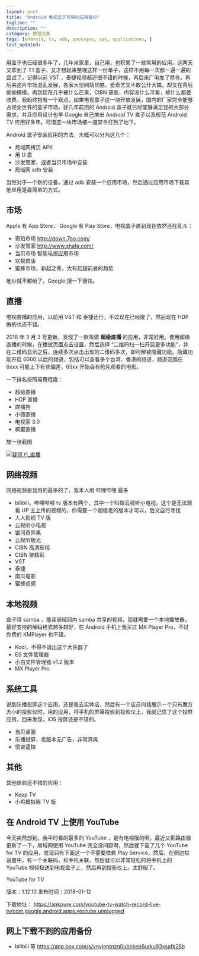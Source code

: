 ```yaml
---
layout: post
title: "Android 电视盒子可用的应用备份"
tagline: ""
description: ""
category: 整理合集
tags: [android, tv, adb, packages, apk, applications, ]
last_updated:
---
```


用盒子也已经很多年了，几年来家里，自己用，也积累了一些常用的应用。这两天又拿到了 T1 盒子，又才想起来整理这样一份单子，这样不用每一次都一遍一遍的尝试了。记得以前 VST ，泰捷视频都还很不错的时候，再后来广电发了禁令，再后来这片市场混乱发展，各家大型网站优酷，爱奇艺又不敢公开大搞，却又在背后偷偷摸摸。再到现在几乎被什么芒果，CIBN 垄断，内容没什么可看，却什么都要收费。我始终抱有一个观点，如果电视盒子这一块开放发展，国内的厂家完全能够占领全世界的盒子市场，好几年前用的 Android 盒子就已经能够满足我的大部分需求，并且应用设计也早 Google 自己推出 Android TV 盒子以及规范 Android TV 应用好多年。可惜这一块市场被一道禁令打到了地下。

Android 盒子安装应用的方法，大概可以分为这几个：

- 局域网拷贝 APK
- 用 U 盘
- 沙发管家，或者当贝市场中安装
- 局域网 adb 安装

当然对于一个新的设备，通过 adb 安装一个应用市场，然后通过应用市场下载其他应用是最简单的方式。

## 市场
Apple 有 App Store， Google 有 Play Store，电视盒子直到现在依然还在乱斗：

- 奇珀市场 http://down.7po.com/
- 沙发管家 http://www.shafa.com/
- 当贝市场 智能电视应用市场
- 欢视商店
- 蜜蜂市场，新起之秀，大有赶超前者的趋势

地址就不都给了，Google 搜一下很快。

## 直播
电视直播的应用，以前用 VST 和 泰捷还行，不过现在已经废了，然后现在 HDP 做的也还不错。

2018 年 3 月 3 号更新，发现了一款叫做 **超级直播** 的应用，非常好用。使用超级直播的时候，在播放页面点击设置，然后选择 “二维码扫一扫开启更多功能”，并在二维码显示之后，连续多次点击出现的二维码多次，即可解锁隐藏功能。隐藏功能开启 6000 以后的频道，包括可以查看多个台湾、香港的频道，频道范围在 6xxx  可能上下有些偏差，65xx 开始会有抢先观看的电影。

一下排名按照易用程度：

- 超级直播
- HDP 直播
- 直播狗
- 小薇直播
- 电视家 3.0
- 枫蜜直播

放一张截图

<a data-flickr-embed="true"  href="https://www.flickr.com/gp/einverne/J06gea" title="斐讯 t1_直播"><img src="https://farm1.staticflickr.com/898/41398289612_b34704693f_z.jpg" alt="斐讯 t1_直播"></a><script async src="//embedr.flickr.com/assets/client-code.js" charset="utf-8"></script>

## 网络视频
网络视频是我用的最多的了，我本人用 哔哩哔哩 最多

- bilibili，哔哩哔哩 tv 版本有两个，其中一个叫做云视听小电视，这个是无法观看 UP 主上传的视频的，你需要一个超级老的版本才可以，后文自行寻找
- 人人影视 TV 版
- 云视听小电视
- 银河奇异果
- 云视听极光
- CIBN 高清影视
- CIBN 聚精彩
- VST
- 泰捷
- 南瓜电影
- 蜜蜂视频

## 本地视频
盒子带 samba ，能读局域网内 samba 共享的视频，那就需要一个本地播放器，最好支持的解码格式越多越好，在 Android 手机上我买过 MX Player Pro，不过免费的 KMPlayer 也不错。

- Kodi，不得不请出这个大杀器了
- ES 文件管理器
- 小白文件管理器 v1.2 版本
- MX Player Pro

## 系统工具
说到乐播投屏这个应用，还是我去实体店，然后有一个店员向我展示一个只有魔方大小的投影仪时，用的应用，将手机的屏幕投影到投影仪上，我就记住了这个投屏应用，回来发现，iOS 投屏还是不错的。

- 当贝桌面
- 乐播投屏，老版本无广告，非常清爽
- 悟空遥控

## 其他
其他体验还不错的应用：

- Keep TV
- 小鸡模拟器 TV 版

## 在 Android TV 上使用 YouTube
今天突然想到，我平时看的最多的 YouTube ，是有电视版的啊，最近又把路由器更新了一下，局域网使用 YouTube 完全没问题啊，然后就下载了几个 YouTube for TV 的应用，发现只有下面这一个不需要依赖 Play Service，然后，在侧边栏设置中，有一个关联码，和手机关联，然后就可以非常轻松的将手机上的 YouTube 视频投送到电视盒子上，然后再到投影仪上。太舒服了。

YouTube for TV

版本：1.12.10
发布时间：2018-01-12

下载地址： <https://apkpure.com/youtube-tv-watch-record-live-tv/com.google.android.apps.youtube.unplugged>


## 网上下载不到的应用备份

- bilibili 等 <https://app.box.com/s/vgvjeptnzg0ubnkeb6urku93xsafk28b>
